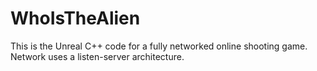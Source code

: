 # WhoIsTheAlien

This is the Unreal C++ code for a fully networked online shooting game. Network uses a listen-server architecture.
